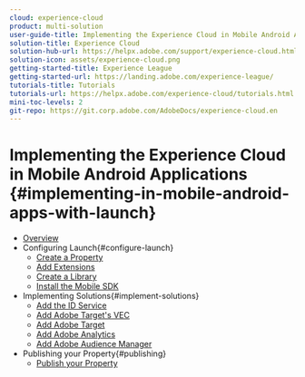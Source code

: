 ```yaml
---
cloud: experience-cloud
product: multi-solution
user-guide-title: Implementing the Experience Cloud in Mobile Android Applications
solution-title: Experience Cloud
solution-hub-url: https://helpx.adobe.com/support/experience-cloud.html
solution-icon: assets/experience-cloud.png
getting-started-title: Experience League
getting-started-url: https://landing.adobe.com/experience-league/
tutorials-title: Tutorials
tutorials-url: https://helpx.adobe.com/experience-cloud/tutorials.html
mini-toc-levels: 2
git-repo: https://git.corp.adobe.com/AdobeDocs/experience-cloud.en
---
```


# Implementing the Experience Cloud in Mobile Android Applications {#implementing-in-mobile-android-apps-with-launch}

+ [Overview](index.md)
+ Configuring Launch{#configure-launch}
  + [Create a Property](launch-create-a-property.md)
  + [Add Extensions](launch-add-extensions.md)
  + [Create a Library](launch-create-a-library.md)
  + [Install the Mobile SDK](launch-install-the-mobile-sdk.md)
+ Implementing Solutions{#implement-solutions}
  + [Add the ID Service](id-service.md)
  + [Add Adobe Target's VEC](target-vec.md)
  + [Add Adobe Target](target.md)
  + [Add Adobe Analytics](analytics.md)
  + [Add Adobe Audience Manager](audience-manager.md)
+ Publishing your Property{#publishing}
  + [Publish your Property](publish.md)
